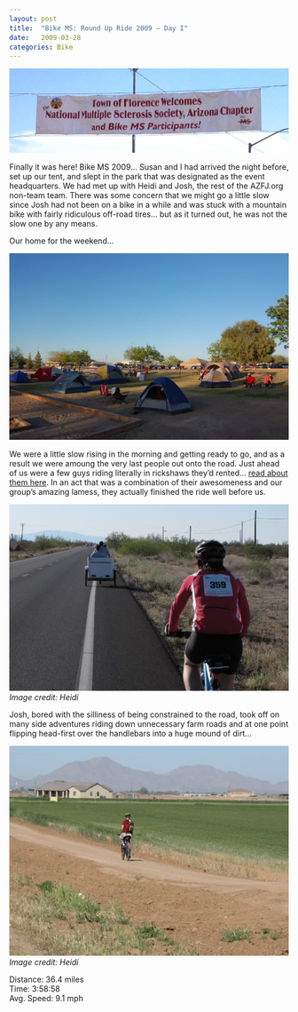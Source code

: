 ```yaml
---
layout: post
title:  "Bike MS: Round Up Ride 2009 – Day I"
date:   2009-03-28
categories: Bike
---
```


![](/assets/img/2009-03-28-bike-ms-day-1/IMG_2978.jpg)

Finally it was here! Bike MS 2009… Susan and I had arrived the night before, set up our tent, and slept in the park that was designated as the event headquarters. We had met up with Heidi and Josh, the rest of the AZFJ.org non-team team. There was some concern that we might go a little slow since Josh had not been on a bike in a while and was stuck with a mountain bike with fairly ridiculous off-road tires… but as it turned out, he was not the slow one by any means.

Our home for the weekend…

![](/assets/img/2009-03-28-bike-ms-day-1/DSC_4898.jpg)

We were a little slow rising in the morning and getting ready to go, and as a result we were amoung the very last people out onto the road. Just ahead of us were a few guys riding literally in rickshaws they’d rented… [read about them here](https://www.prlog.org/10211803-ecocab-llc-and-the-23rd-annual-bike-ms-roundup-ride.html). In an act that was a combination of their awesomeness and our group’s amazing lamess, they actually finished the ride well before us.

![](/assets/img/2009-03-28-bike-ms-day-1/IMG_1325heidi.jpg)  
*Image credit: Heidi*

Josh, bored with the silliness of being constrained to the road, took off on many side adventures riding down unnecessary farm roads and at one point flipping head-first over the handlebars into a huge mound of dirt…

![](/assets/img/2009-03-28-bike-ms-day-1/IMG_1329heidi.jpg)  
*Image credit: Heidi*

Distance: 36.4 miles  
Time: 3:58:58  
Avg. Speed: 9.1 mph